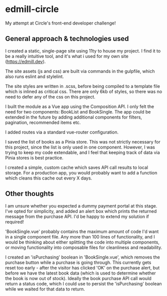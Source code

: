 # edmill-circle

My attempt at Circle's front-end developer challenge!

## General approach & technologies used

I created a static, single-page site using 11ty to house my project. I find it to be a really intuitive tool, and it's what i used for my own site (https://edmill.dev).

The site assets (js and css) are built via commands in the gulpfile, which also runs eslint and stylelint. 

The site styles are written in .scss, before being compiled to a template file which is inlined as critical css. There are only 6kb of styles, so there was no need to defer any of the css on this project.

I built the module as a Vue app using the Composition API. I only felt the need for two components: BookList and BookSingle. The app could be extended in the future by adding additional components for filters, pagination, recommended items etc.

I added routes via a standard vue-router configuration.

I saved the list of books as a Pinia store. This was not strictly necessary for this project, since the list is only used in one component. However, I was trying to keep my code extendable, and I feel that keeping track of data via Pinia stores is best practice.

I created a simple, custom cache which saves API call results to local storage. For a production app, you would probably want to add a function which cleans this cache out every X days.

## Other thoughts

I am unsure whether you expected a dummy payment portal at this stage. I've opted for simplicity, and added an alert box which prints the returned message from the purchase API. I'd be happy to extend my solution if required!

'BookSingle.vue' probably contains the maximum amount of code I'd want in a single component file. Any more than 100 lines of functionality, and I would be thinking about either splitting the code into multiple components, or moving functionality into composable files for cleanliness and readability.

I created an 'isPurchasing' boolean in 'BookSingle.vue', which removes the purchase button while a purchase is going through. This currently gets reset too early - after the visitor has clicked 'OK' on the purchase alert, but before we have the latest book data (which is used to determine whether the book is now out of stock). Ideally the book purchase API call would return a status code, which I could use to persist the 'isPurchasing' boolean while we waited for that data to return.
